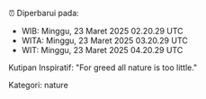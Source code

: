 ⏰ Diperbarui pada:
- WIB: Minggu, 23 Maret 2025 02.20.29 UTC
- WITA: Minggu, 23 Maret 2025 03.20.29 UTC
- WIT: Minggu, 23 Maret 2025 04.20.29 UTC

Kutipan Inspiratif:
"For greed all nature is too little."


Kategori: nature


